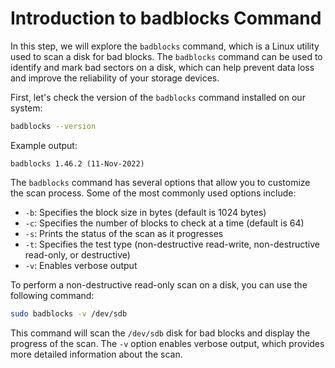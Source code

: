 # Introduction to badblocks Command

In this step, we will explore the `badblocks` command, which is a Linux utility used to scan a disk for bad blocks. The `badblocks` command can be used to identify and mark bad sectors on a disk, which can help prevent data loss and improve the reliability of your storage devices.

First, let's check the version of the `badblocks` command installed on our system:

```bash
badblocks --version
```

Example output:

```
badblocks 1.46.2 (11-Nov-2022)
```

The `badblocks` command has several options that allow you to customize the scan process. Some of the most commonly used options include:

- `-b`: Specifies the block size in bytes (default is 1024 bytes)
- `-c`: Specifies the number of blocks to check at a time (default is 64)
- `-s`: Prints the status of the scan as it progresses
- `-t`: Specifies the test type (non-destructive read-write, non-destructive read-only, or destructive)
- `-v`: Enables verbose output

To perform a non-destructive read-only scan on a disk, you can use the following command:

```bash
sudo badblocks -v /dev/sdb
```

This command will scan the `/dev/sdb` disk for bad blocks and display the progress of the scan. The `-v` option enables verbose output, which provides more detailed information about the scan.
